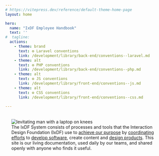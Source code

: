 ```yaml
---
# https://vitepress.dev/reference/default-theme-home-page
layout: home

hero:
  name: "IxDF Employee Handbook"
  text: ''
#  tagline:
  actions:
    - theme: brand
      text: ⚙️ Laravel conventions
      link: /development/library/back-end/conventions--laravel.md
    - theme: alt
      text: ⚙️ PHP conventions
      link: /development/library/back-end/conventions--php.md
    - theme: alt
      text: ⚙️ JS conventions
      link: /development/library/front-end/conventions--js.md
    - theme: alt
      text: ⚙️ CSS conventions
      link: /development/library/front-end/conventions--css.md

---
```


<section class="container" style="max-width: 1152px; margin: 0 auto; padding: 20px;">
<img src="./images/hero-all.svg" alt="levitating man with a laptop on knees">
<div class="grid-item">
            The IxDF System consists of processes and tools that the Interaction Design Foundation (IxDF) use
            to <a href="/achieve-purpose/README.md" class="link">achieve our purpose</a>
            by <a href="/coordinate-efforts/README.md" class="link">coordinating efforts</a>
            to <a href="/development/README.md" class="link">develop software</a>,
            create content and <a href="/design-products/README.md" class="link">design products</a>.
            This site is our living documentation, used daily by our teams, and shared openly with anyone who finds it useful.
</div>
</section>
